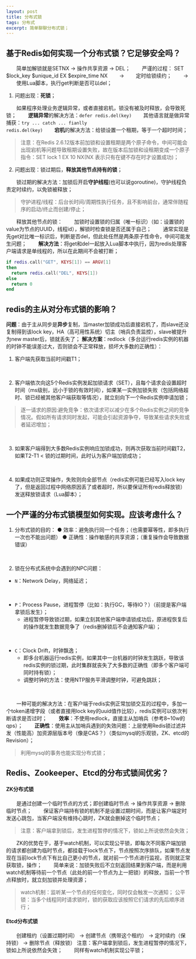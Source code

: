 ```yaml
---
layout: post
title: 分布式锁
tags: 分布式
excerpt: 简单聊聊分布式锁；
---
```


## 基于Redis如何实现一个分布式锁？它足够安全吗？
&emsp;&emsp;简单加解锁就是SETNX -> 操作共享资源 -> DEL；
&emsp;&emsp;严谨的过程： SET $lock_key $unique_id EX $expire_time NX
&emsp;&emsp;->    &emsp;&emsp;定时给锁续约；
&emsp;&emsp;->    &emsp;&emsp;使用Lua脚本，执行get判断是否可以del；

1. 问题出现：**死锁**；

&emsp;&emsp;如果程序处理业务逻辑异常，或者直接宕机，锁没有被及时释放，会导致死锁；
&emsp;&emsp;**逻辑异常**的解决方法：<code>defer redis.del(key)</code>
&emsp;&emsp;其他语言就是做异常捕获：<code>try ... catch ... fianlly redis.del(key)</code>
&emsp;&emsp;**宕机**的解决方法：给锁设置一个租期，等于一个超时时间；
> 注意：在Redis 2.6.12版本前加锁和设置租期是两个原子命令，中间可能会出现宕机等问题导致租期设置失败，故在版本后加锁和设租期变成一个原子指令：SET lock 1 EX 10 NX(NX 表示只有在键不存在时才设置成功)；

2. 问题出现：锁过期后，**释放其他节点持有的锁**；

&emsp;&emsp;锁过期的解决方法：加锁后开启**守护线程**(也可以说goroutine)，守护线程负责定时续约，以免锁被释放；
> 守护进程/线程：后台长时间/周期性执行任务，且不影响前台，通常伴随程序的启动/终止而创建/停止；

&emsp;&emsp;释放其他节点的锁：
&emsp;&emsp;加锁时设置锁的归属（唯一标识）（如：设置锁的value为节点的UUID，线程id），解锁时检查锁是否还属于自己；
&emsp;&emsp;通常实现是先get对比唯一标识后，判断是否del，但此处任然是两条原子性命令，中间可能发生问题；
&emsp;&emsp;**解决方法**：将get和del一起放入Lua脚本中执行，因为redis处理客户端请求是单线程的，所以在此期间不会被打断；
```lua
if redis.call("GET", KEYS[1]) == ARGV[1]
then
  return redis.call("DEL", KEYS[1])
else
  return 0
end
```

## redis的主从对分布式锁的影响？
**问题**：由于主从同步是**异步**复制，当master加锁成功后直接宕机了，而slave还没复制得到该lock key，HA（高可用性系统）切主（哨兵负责监控），slave被提升为new master后，锁就丢失了；
**解决方案**：redlock（多台运行redis实例的机器的时钟不能误差过大，否则锁会不正常释放，损坏大多数的正确性）：
1. 客户端先获取当前时间戳T1；

<br>

2. 客户端依次向这5个Redis实例发起加锁请求（SET），且每个请求会设置超时时间（ms级别，远小于锁的有效时间），如果某一实例加锁失败（包括网络超时、锁已经被其他客户端获取等情况），就立刻向下一个Redis实例申请加锁；
> 逐一请求的原因:避免竞争：依次请求可以减少在多个Redis实例之间的竞争情况。假如所有请求同时发起，可能会引起资源争夺，导致某些请求失败或者延迟增加；

<br>

3. 如果客户端得到大多数Redis实例响应加锁成功，则再次获取当前时间戳T2，如果T2-T1 < 锁的过期时间，此时认为客户端加锁成功；

<br>

4. 如果成功则正常操作，失败则向全部节点（redis实例可能已经写入lock key了，但是返回过程中网络原因丢了或者超时，所以要保证所有redis释放锁）发送释放锁请求（Lua脚本）；

## 一个严谨的分布式锁模型如何实现。应该考虑什么？
1. 分布式锁的目的：
● 效率：避免执行同一个任务；（也需要幂等性，即多执行一次也不能出问题）
● 正确性：操作敏感的共享资源；（重复操作会导致数据错误）

<br>

2. 锁在分布式系统中会遇到的NPC问题：

- <code>N</code>：Network Delay，网络延迟；

<br>

- <code>P</code>：Process Pause，进程暂停（比如：执行GC，等待IO？）（前提是客户端拿锁后发生）；
  - 进程暂停导致锁过期，如果立刻其他客户端申请锁成功后，原进程恢复后的操作就发生数据竞争了（redis删掉锁后不会通知客户端）；

<br>

- <code>C</code>：Clock Drift，时钟飘逸；
  - 即多台机器运行redis实例，如果其中一台机器的时钟发生跳跃，导致该redis实例的锁过期，此时集群就丧失了大多数的正确性（即多个客户端可同时持有锁）；
  - 调整时钟的方法：使用NTP服务平滑调整时钟，可避免跳跃；

<br>

&emsp;&emsp;一种可能的解决方法：在客户端于redis实例正常加锁交互的过程中，多加一个token递增字段（或者直接用lock key的uuid值作比较），redis实例可以依次判断请求是否过时；
&emsp;&emsp;**效率**：不使用redlock，直接主从加哨兵（参考8~10w的qps）；
&emsp;&emsp;**正确性**：使用主从加哨兵遇到的失效问题：上层使用Redis锁过滤并发（性能高）加资源层版本号（像是CAS？）（类似mysql的乐观锁，ZK、etcd的Revision）；

> 利用mysql的事务也能实现分布式锁；

## Redis、Zookeeper、Etcd的分布式锁间优劣？
#### ZK分布式锁
&emsp;&emsp;是通过创建一个临时节点的方式；即创建临时节点 -> 操作共享资源 -> 删除临时节点；
&emsp;&emsp;保证客户端持有锁的机制不是设置过期时间，而是让客户端定时发送心跳包，当客户端没有维持心跳时，ZK就会删掉这个临时节点；
> 注意：客户端拿到锁后，发生进程暂停的情况下，锁如上所说依然会失效；

&emsp;&emsp;ZK的优势在于，基于watch机制，可以实现公平锁，即每次不同客户端加锁的请求都创建为临时节点，都挂载于lock节点下，节点按照次序排队，如果节点发现在当前lock节点下有比自己更小的节点，就对前一个节点进行监视，否则就正常获取锁，操作；
&emsp;&emsp;简单来说：加锁失败后不立刻返回结果到客户端，而是利用watch机制等待前一个节点（此处的前一个节点为上一把锁）的释放，当前一个节点释放时，就立刻加锁并处理资源；
> watch机制：监听某一个节点的任何变化，同时仅会触发一次通知；
公平锁：当多个线程同时请求锁时，锁的获取应该按照它们请求的先后顺序进行；

#### Etcd分布式锁
&emsp;&emsp;创建租约（设置过期时间） -> 创建节点（携带这个租约） -> 定时续约（保持锁） -> 删除节点（释放锁）
注意：客户端拿到锁后，发生进程暂停的情况下，锁如上所说依然会失效；
&emsp;&emsp;同样有watch机制实现公平锁；